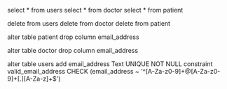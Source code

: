 select * from users
select * from doctor
select * from patient

delete from users
delete from doctor
delete from patient

alter table patient
drop column email_address

alter table doctor
drop column email_address

alter table users
add email_address Text UNIQUE NOT NULL
constraint valid_email_address CHECK (email_address ~ '^[A-Za-z0-9]+@[A-Za-z0-9]+[.][A-Za-z]+$')


